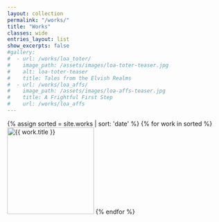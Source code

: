 ```yaml
---
layout: collection
permalink: "/works/"
title: "Works"
classes: wide
entries_layout: list
show_excerpts: false
#gallery:
#  - url: /works/loa_toter/
#    image_path: /assets/images/loa-toter-teaser.jpg
#    alt: loa-toter-teaser
#    title: Tales from the Elvish Realms
#  - url: /works/loa_affs/
#    image_path: /assets/images/loa-affs-teaser.jpg
#    title: A Frightful First Step
#    url: /works/loa_affs
---
```

<div class="row">
{% assign sorted = site.works | sort: 'date' %} 
{% for work in sorted %}
  <a href="{{ work.url }}"><img src="{{ work.teaser }}" width=200 alt="{{ work.title }}"></a>
{% endfor %}
</div>
